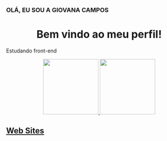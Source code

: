###  OLÁ, EU SOU A GIOVANA CAMPOS
<div align="center">
 <h1> Bem vindo ao meu perfil!</h1>
</div>
 <p> Estudando front-end</p>


<div align="center">
  <a href="https://github.com/ProjectCampos">
  <img height="150em"src="https://github-readme-stats.vercel.app/api?username=ProjectCampos&showicons=true&theme=buefy&include_all_commits=true&count_private-true"/>
  <img height="150em" src="https://github-readme-stats.vercel.app/api/top-langs/?username=ProjectCampos&layout=compact&langs_count=7&theme=buefy"/>
</div>


<div>
  <h2> Web Sites </h1>
   <a href="https://img.shields.io/badge/HTML5-E34F26?style=for-the-badge&logo=html5&logoColor=white"></a>
   <a href="https://img.shields.io/badge/CSS3-1572B6?style=for-the-badge&logo=css3&logoColor=white"></a>
   <a href="https://img.shields.io/badge/JavaScript-323330?style=for-the-badge&logo=javascript&logoColor=F7DF1E"></a>
   <a href="https://img.shields.io/badge/C%23-239120?style=for-the-badge&logo=c-sharp&logoColor=white"></a>
  
</div>

  
 
